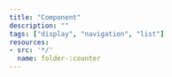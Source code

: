 ```yaml
---
title: "Component"
description: ""
tags: ["display", "navigation", "list"]
resources:
- src: '*/'
  name: folder-:counter
---
```

